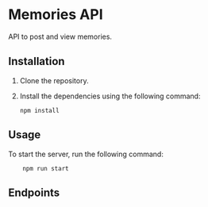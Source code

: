 # Memories API

API to post and view memories.

## Installation

1. Clone the repository.
2. Install the dependencies using the following command:

   ```shell
   npm install
   ```

## Usage

To start the server, run the following command:

```shell
    npm run start
```

## Endpoints
